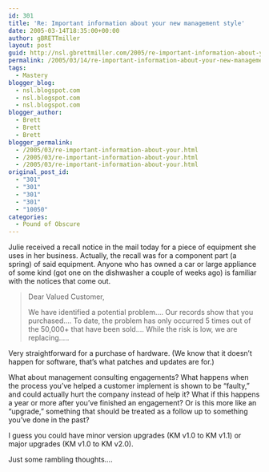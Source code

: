 ```yaml
---
id: 301
title: 'Re: Important information about your new management style'
date: 2005-03-14T18:35:00+00:00
author: gBRETTmiller
layout: post
guid: http://nsl.gbrettmiller.com/2005/re-important-information-about-your-new-management-style
permalink: /2005/03/14/re-important-information-about-your-new-management-style/
tags:
  - Mastery
blogger_blog:
  - nsl.blogspot.com
  - nsl.blogspot.com
  - nsl.blogspot.com
blogger_author:
  - Brett
  - Brett
  - Brett
blogger_permalink:
  - /2005/03/re-important-information-about-your.html
  - /2005/03/re-important-information-about-your.html
  - /2005/03/re-important-information-about-your.html
original_post_id:
  - "301"
  - "301"
  - "301"
  - "301"
  - "10050"
categories:
  - Pound of Obscure
---
```

Julie received a recall notice in the mail today for a piece of equipment she uses in her business. Actually, the recall was for a component part (a spring) of said equipment. Anyone who has owned a car or large appliance of some kind (got one on the dishwasher a couple of weeks ago) is familiar with the notices that come out. 

> Dear Valued Customer,
> 
> We have identified a potential problem&#8230;. Our records show that you purchased&#8230;. To date, the problem has only occurred 5 times out of the 50,000+ that have been sold&#8230;. While the risk is low, we are replacing&#8230;..

Very straightforward for a purchase of hardware. (We know that it doesn&#8217;t happen for software, that&#8217;s what patches and updates are for.) 

What about management consulting engagements? What happens when the process you&#8217;ve helped a customer implement is shown to be &#8220;faulty,&#8221; and could actually hurt the company instead of help it? What if this happens a year or more after you&#8217;ve finished an engagement? Or is this more like an &#8220;upgrade,&#8221; something that should be treated as a follow up to something you&#8217;ve done in the past? 

I guess you could have minor version upgrades (KM v1.0 to KM v1.1) or major upgrades (KM v1.0 to KM v2.0). 

Just some rambling thoughts&#8230;.